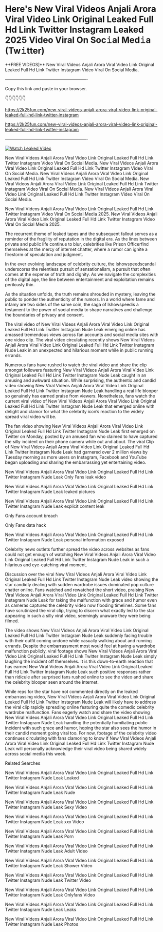 # Here's New Viral Videos Anjali Arora Viral Video Link Original Leaked Full Hd Link Twitter Instagram Leaked 2025 Video Viral On Soc𝚒al Med𝚒a (Tw𝚒tter)

++FREE VIDEOS]** New Viral Videos Anjali Arora Viral Video Link Original Leaked Full Hd Link Twitter Instagram Video Viral On Social Media.

———————————————————-

Copy this link and paste in your browser.

👇👇👇👇👇👇

https://2k25fun.com/new-viral-videos-anjali-arora-viral-video-link-original-leaked-full-hd-link-twitter-instagram

https://2k25fun.com/new-viral-videos-anjali-arora-viral-video-link-original-leaked-full-hd-link-twitter-instagram

———————————————————-

[![Watch Leaked Video](https://miro.medium.com/v2/resize:fit:828/format:webp/1*cilzJN44JGOrTw9NJCrNHA.gif "Watch Leaked Video")](https://2k25fun.com/new-viral-videos-anjali-arora-viral-video-link-original-leaked-full-hd-link-twitter-instagram)

New Viral Videos Anjali Arora Viral Video Link Original Leaked Full Hd Link Twitter Instagram Video Viral On Social Media. New Viral Videos Anjali Arora Viral Video Link Original Leaked Full Hd Link Twitter Instagram Video Viral On Social Media. New Viral Videos Anjali Arora Viral Video Link Original Leaked Full Hd Link Twitter Instagram Video Viral On Social Media. New Viral Videos Anjali Arora Viral Video Link Original Leaked Full Hd Link Twitter Instagram Video Viral On Social Media. New Viral Videos Anjali Arora Viral Video Link Original Leaked Full Hd Link Twitter Instagram Video Viral On Social Media.

New Viral Videos Anjali Arora Viral Video Link Original Leaked Full Hd Link Twitter Instagram Video Viral On Social Media 2025. New Viral Videos Anjali Arora Viral Video Link Original Leaked Full Hd Link Twitter Instagram Video Viral On Social Media 2025.

The recurrent theme of leaked tapes and the subsequent fallout serves as a reminder of the fragility of reputation in the digital era. As the lines between private and public life continue to blur, celebrities like Prison Officerfind themselves at the mercy of internet chatter, where a rumor can ignite a firestorm of speculation and judgment.

In the ever evolving landscape of celebrity culture, the Ishowspeedscandal underscores the relentless pursuit of sensationalism, a pursuit that often comes at the expense of truth and dignity. As we navigate the complexities of the digital age, the line between entertainment and exploitation remains perilously thin.

As the situation unfolds, the truth remains shrouded in mystery, leaving the public to ponder the authenticity of the rumors. In a world where fame and infamy are two sides of the same coin, the saga of Ishowspeedis a testament to the power of social media to shape narratives and challenge the boundaries of privacy and consent.

The viral video of New Viral Videos Anjali Arora Viral Video Link Original Leaked Full Hd Link Twitter Instagram Nude Leak emerging online has amassed tremendous views across fan accounts and social media sites with one video clip. The viral video circulating recently shows New Viral Videos Anjali Arora Viral Video Link Original Leaked Full Hd Link Twitter Instagram Nude Leak in an unexpected and hilarious moment while in public running errands.

Numerous fans have rushed to watch the viral video and share the clip amongst followers featuring New Viral Videos Anjali Arora Viral Video Link Original Leaked Full Hd Link Twitter Instagram Nude Leak caught in an amusing and awkward situation. While surprising, the authentic and candid video showing New Viral Videos Anjali Arora Viral Video Link Original Leaked Full Hd Link Twitter Instagram Nude Leak handling a real life blooper so genuinely has earned praise from viewers. Nonetheless, fans watch the current viral video of New Viral Videos Anjali Arora Viral Video Link Original Leaked Full Hd Link Twitter Instagram Nude Leak that emerged online with delight and clamor for what the celebrity icon’s reaction to the widely spread viral video will be.

The fan video showing New Viral Videos Anjali Arora Viral Video Link Original Leaked Full Hd Link Twitter Instagram Nude Leak first emerged on Twitter on Monday, posted by an amused fan who claimed to have captured the silly incident on their phone camera while out and about. The viral Clip of New Viral Videos Anjali Arora Viral Video Link Original Leaked Full Hd Link Twitter Instagram Nude Leak had garnered over 2 million views by Tuesday morning as more users on Instagram, Facebook and YouTube began uploading and sharing the embarrassing yet entertaining video.

New Viral Videos Anjali Arora Viral Video Link Original Leaked Full Hd Link Twitter Instagram Nude Leak Only Fans leak video

New Viral Videos Anjali Arora Viral Video Link Original Leaked Full Hd Link Twitter Instagram Nude Leak leaked pictures

New Viral Videos Anjali Arora Viral Video Link Original Leaked Full Hd Link Twitter Instagram Nude Leak explicit content leak

Only Fans account breach

Only Fans data hack

New Viral Videos Anjali Arora Viral Video Link Original Leaked Full Hd Link Twitter Instagram Nude Leak personal information exposed

Celebrity news outlets further spread the video across websites as fans could not get enough of watching New Viral Videos Anjali Arora Viral Video Link Original Leaked Full Hd Link Twitter Instagram Nude Leak in such a hilarious and eye-catching viral moment.

Discussion over the viral New Viral Videos Anjali Arora Viral Video Link Original Leaked Full Hd Link Twitter Instagram Nude Leak video showing the star candidly dealing with sudden wardrobe issues dominated pop culture chatter online. Fans watched and rewatched the short video, praising New Viral Videos Anjali Arora Viral Video Link Original Leaked Full Hd Link Twitter Instagram Nude Leak for taking the malfunction with grace and humor even as cameras captured the celebrity video now flooding timelines. Some fans have scrutinized the viral clip, trying to discern what exactly led to the star appearing in such a silly viral video, seemingly unaware they were being filmed.

The video shows New Viral Videos Anjali Arora Viral Video Link Original Leaked Full Hd Link Twitter Instagram Nude Leak suddenly facing trouble with their outfit coming undone while casually walking about and running errands. Despite the embarrassment most would feel at having a wardrobe malfunction publicly, viral footage shows New Viral Videos Anjali Arora Viral Video Link Original Leaked Full Hd Link Twitter Instagram Nude Leak simply laughing the incident off themselves. It is this down-to-earth reaction that has earned New Viral Videos Anjali Arora Viral Video Link Original Leaked Full Hd Link Twitter Instagram Nude Leak such positive responses rather than ridicule after surprised fans rushed online to see the video and share the celebrity blooper seen around the internet.

While reps for the star have not commented directly on the leaked embarrassing video, New Viral Videos Anjali Arora Viral Video Link Original Leaked Full Hd Link Twitter Instagram Nude Leak will likely have to address the viral clip rapidly spreading online featuring quite the comedic celebrity wardrobe malfunction. Fans eagerly watch and share the video showing New Viral Videos Anjali Arora Viral Video Link Original Leaked Full Hd Link Twitter Instagram Nude Leak handling the potentially humiliating public incident with such grace and humor, hoping the star also sees the humor in their candid moment going viral too. For now, footage of the celebrity video continues circulating with fans clamoring to know if New Viral Videos Anjali Arora Viral Video Link Original Leaked Full Hd Link Twitter Instagram Nude Leak will personally acknowledge their viral video being shared widely across social media this week.

Related Searches

New Viral Videos Anjali Arora Viral Video Link Original Leaked Full Hd Link Twitter Instagram Nude Leak Leaked

New Viral Videos Anjali Arora Viral Video Link Original Leaked Full Hd Link Twitter Instagram Nude Leak Nude

New Viral Videos Anjali Arora Viral Video Link Original Leaked Full Hd Link Twitter Instagram Nude Leak Sexy Video

New Viral Videos Anjali Arora Viral Video Link Original Leaked Full Hd Link Twitter Instagram Nude Leak xxx Video

New Viral Videos Anjali Arora Viral Video Link Original Leaked Full Hd Link Twitter Instagram Nude Leak Porn

New Viral Videos Anjali Arora Viral Video Link Original Leaked Full Hd Link Twitter Instagram Nude Leak Adult Video

New Viral Videos Anjali Arora Viral Video Link Original Leaked Full Hd Link Twitter Instagram Nude Leak Shower Video

New Viral Videos Anjali Arora Viral Video Link Original Leaked Full Hd Link Twitter Instagram Nude Leak Twitter Video

New Viral Videos Anjali Arora Viral Video Link Original Leaked Full Hd Link Twitter Instagram Nude Leak Onlyfans Video

New Viral Videos Anjali Arora Viral Video Link Original Leaked Full Hd Link Twitter Instagram Nude Leak Leaks

New Viral Videos Anjali Arora Viral Video Link Original Leaked Full Hd Link Twitter Instagram Nude Leak Photos